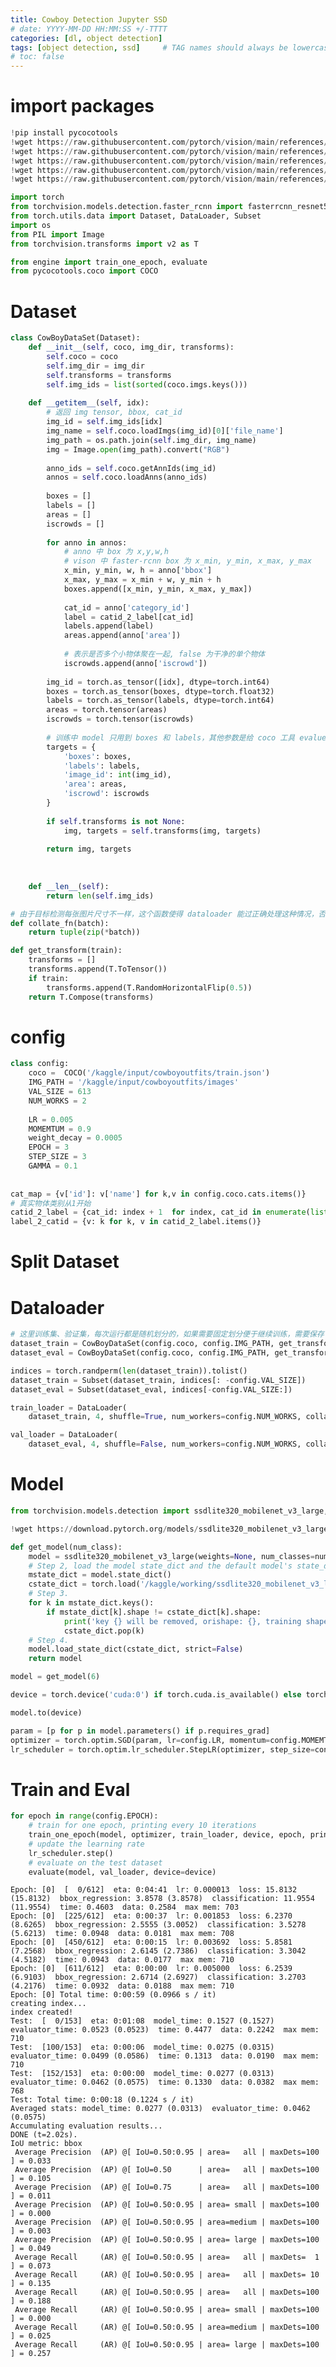 ```yaml
---
title: Cowboy Detection Jupyter SSD
# date: YYYY-MM-DD HH:MM:SS +/-TTTT
categories: [dl, object detection]
tags: [object detection, ssd]     # TAG names should always be lowercase
# toc: false
---
```


# import packages


```python
!pip install pycocotools
!wget https://raw.githubusercontent.com/pytorch/vision/main/references/detection/engine.py
!wget https://raw.githubusercontent.com/pytorch/vision/main/references/detection/utils.py
!wget https://raw.githubusercontent.com/pytorch/vision/main/references/detection/coco_utils.py
!wget https://raw.githubusercontent.com/pytorch/vision/main/references/detection/coco_eval.py
!wget https://raw.githubusercontent.com/pytorch/vision/main/references/detection/transforms.py
```


```python
import torch
from torchvision.models.detection.faster_rcnn import fasterrcnn_resnet50_fpn, FasterRCNN, FastRCNNPredictor
from torch.utils.data import Dataset, DataLoader, Subset
import os
from PIL import Image
from torchvision.transforms import v2 as T
```


```python
from engine import train_one_epoch, evaluate
from pycocotools.coco import COCO
```

# Dataset


```python
class CowBoyDataSet(Dataset):
    def __init__(self, coco, img_dir, transforms):
        self.coco = coco
        self.img_dir = img_dir
        self.transforms = transforms
        self.img_ids = list(sorted(coco.imgs.keys()))
        
    def __getitem__(self, idx):
        # 返回 img tensor, bbox, cat_id
        img_id = self.img_ids[idx]
        img_name = self.coco.loadImgs(img_id)[0]['file_name']
        img_path = os.path.join(self.img_dir, img_name)
        img = Image.open(img_path).convert("RGB")
        
        anno_ids = self.coco.getAnnIds(img_id)
        annos = self.coco.loadAnns(anno_ids)
        
        boxes = []
        labels = []
        areas = []
        iscrowds = []
        
        for anno in annos:
            # anno 中 box 为 x,y,w,h
            # vison 中 faster-rcnn box 为 x_min, y_min, x_max, y_max
            x_min, y_min, w, h = anno['bbox']
            x_max, y_max = x_min + w, y_min + h
            boxes.append([x_min, y_min, x_max, y_max])
            
            cat_id = anno['category_id']
            label = catid_2_label[cat_id]
            labels.append(label)
            areas.append(anno['area'])
            
            # 表示是否多个小物体聚在一起, false 为干净的单个物体
            iscrowds.append(anno['iscrowd'])
            
        img_id = torch.as_tensor([idx], dtype=torch.int64)
        boxes = torch.as_tensor(boxes, dtype=torch.float32)
        labels = torch.as_tensor(labels, dtype=torch.int64)
        areas = torch.tensor(areas)
        iscrowds = torch.tensor(iscrowds)
            
        # 训练中 model 只用到 boxes 和 labels，其他参数是给 coco 工具 evalueate 时用的
        targets = {
            'boxes': boxes,
            'labels': labels,
            'image_id': int(img_id),
            'area': areas,
            'iscrowd': iscrowds
        }
            
        if self.transforms is not None:
            img, targets = self.transforms(img, targets)
            
        return img, targets
            
        
        
    def __len__(self):
        return len(self.img_ids)

# 由于目标检测每张图片尺寸不一样，这个函数使得 dataloader 能过正确处理这种情况，否则会报错
def collate_fn(batch):
    return tuple(zip(*batch))

def get_transform(train):
    transforms = []
    transforms.append(T.ToTensor())
    if train:
        transforms.append(T.RandomHorizontalFlip(0.5))
    return T.Compose(transforms)
```

# config


```python
class config:
    coco =  COCO('/kaggle/input/cowboyoutfits/train.json')
    IMG_PATH = '/kaggle/input/cowboyoutfits/images'
    VAL_SIZE = 613
    NUM_WORKS = 2
    
    LR = 0.005
    MOMEMTUM = 0.9
    weight_decay = 0.0005
    EPOCH = 3
    STEP_SIZE = 3
    GAMMA = 0.1
    
    
cat_map = {v['id']: v['name'] for k,v in config.coco.cats.items()}
# 真实物体类别从1开始
catid_2_label = {cat_id: index + 1  for index, cat_id in enumerate(list(sorted(cat_map.keys())))}
label_2_catid = {v: k for k, v in catid_2_label.items()}
```

    

# Split Dataset
# Dataloader


```python
# 这里训练集、验证集，每次运行都是随机划分的，如果需要固定划分便于继续训练，需要保存 indices
dataset_train = CowBoyDataSet(config.coco, config.IMG_PATH, get_transform(train=True))
dataset_eval = CowBoyDataSet(config.coco, config.IMG_PATH, get_transform(train=False))

indices = torch.randperm(len(dataset_train)).tolist()
dataset_train = Subset(dataset_train, indices[: -config.VAL_SIZE])
dataset_eval = Subset(dataset_eval, indices[-config.VAL_SIZE:])
```

    


```python
train_loader = DataLoader(
    dataset_train, 4, shuffle=True, num_workers=config.NUM_WORKS, collate_fn=collate_fn, drop_last=True)

val_loader = DataLoader(
    dataset_eval, 4, shuffle=False, num_workers=config.NUM_WORKS, collate_fn=collate_fn, drop_last=True)
```

    

# Model


```python
from torchvision.models.detection import ssdlite320_mobilenet_v3_large, ssd300_vgg16
```


```python
!wget https://download.pytorch.org/models/ssdlite320_mobilenet_v3_large_coco-a79551df.pth
```



```python
def get_model(num_class):
    model = ssdlite320_mobilenet_v3_large(weights=None, num_classes=num_class)
    # Step 2, load the model state_dict and the default model's state_dict
    mstate_dict = model.state_dict()
    cstate_dict = torch.load('/kaggle/working/ssdlite320_mobilenet_v3_large_coco-a79551df.pth', map_location='cpu')
    # Step 3.
    for k in mstate_dict.keys():
        if mstate_dict[k].shape != cstate_dict[k].shape:
            print('key {} will be removed, orishape: {}, training shape: {}'.format(k, cstate_dict[k].shape, mstate_dict[k].shape))
            cstate_dict.pop(k)
    # Step 4.
    model.load_state_dict(cstate_dict, strict=False)
    return model
```


```python
model = get_model(6)
```


```python
device = torch.device('cuda:0') if torch.cuda.is_available() else torch.device('cpu')
```


```python
model.to(device)
```



```python
param = [p for p in model.parameters() if p.requires_grad]
optimizer = torch.optim.SGD(param, lr=config.LR, momentum=config.MOMEMTUM, weight_decay=config.weight_decay)
lr_scheduler = torch.optim.lr_scheduler.StepLR(optimizer, step_size=config.STEP_SIZE, gamma=config.GAMMA)
```

# Train and Eval


```python
for epoch in range(config.EPOCH):
    # train for one epoch, printing every 10 iterations
    train_one_epoch(model, optimizer, train_loader, device, epoch, print_freq=225)
    # update the learning rate
    lr_scheduler.step()
    # evaluate on the test dataset
    evaluate(model, val_loader, device=device)
```

    Epoch: [0]  [  0/612]  eta: 0:04:41  lr: 0.000013  loss: 15.8132 (15.8132)  bbox_regression: 3.8578 (3.8578)  classification: 11.9554 (11.9554)  time: 0.4603  data: 0.2584  max mem: 703
    Epoch: [0]  [225/612]  eta: 0:00:37  lr: 0.001853  loss: 6.2370 (8.6265)  bbox_regression: 2.5555 (3.0052)  classification: 3.5278 (5.6213)  time: 0.0948  data: 0.0181  max mem: 708
    Epoch: [0]  [450/612]  eta: 0:00:15  lr: 0.003692  loss: 5.8581 (7.2568)  bbox_regression: 2.6145 (2.7386)  classification: 3.3042 (4.5182)  time: 0.0943  data: 0.0177  max mem: 710
    Epoch: [0]  [611/612]  eta: 0:00:00  lr: 0.005000  loss: 6.2539 (6.9103)  bbox_regression: 2.6714 (2.6927)  classification: 3.2703 (4.2176)  time: 0.0932  data: 0.0188  max mem: 710
    Epoch: [0] Total time: 0:00:59 (0.0966 s / it)
    creating index...
    index created!
    Test:  [  0/153]  eta: 0:01:08  model_time: 0.1527 (0.1527)  evaluator_time: 0.0523 (0.0523)  time: 0.4477  data: 0.2242  max mem: 710
    Test:  [100/153]  eta: 0:00:06  model_time: 0.0275 (0.0315)  evaluator_time: 0.0499 (0.0586)  time: 0.1313  data: 0.0190  max mem: 710
    Test:  [152/153]  eta: 0:00:00  model_time: 0.0277 (0.0313)  evaluator_time: 0.0462 (0.0575)  time: 0.1330  data: 0.0382  max mem: 768
    Test: Total time: 0:00:18 (0.1224 s / it)
    Averaged stats: model_time: 0.0277 (0.0313)  evaluator_time: 0.0462 (0.0575)
    Accumulating evaluation results...
    DONE (t=2.02s).
    IoU metric: bbox
     Average Precision  (AP) @[ IoU=0.50:0.95 | area=   all | maxDets=100 ] = 0.033
     Average Precision  (AP) @[ IoU=0.50      | area=   all | maxDets=100 ] = 0.105
     Average Precision  (AP) @[ IoU=0.75      | area=   all | maxDets=100 ] = 0.011
     Average Precision  (AP) @[ IoU=0.50:0.95 | area= small | maxDets=100 ] = 0.000
     Average Precision  (AP) @[ IoU=0.50:0.95 | area=medium | maxDets=100 ] = 0.003
     Average Precision  (AP) @[ IoU=0.50:0.95 | area= large | maxDets=100 ] = 0.049
     Average Recall     (AR) @[ IoU=0.50:0.95 | area=   all | maxDets=  1 ] = 0.073
     Average Recall     (AR) @[ IoU=0.50:0.95 | area=   all | maxDets= 10 ] = 0.135
     Average Recall     (AR) @[ IoU=0.50:0.95 | area=   all | maxDets=100 ] = 0.188
     Average Recall     (AR) @[ IoU=0.50:0.95 | area= small | maxDets=100 ] = 0.000
     Average Recall     (AR) @[ IoU=0.50:0.95 | area=medium | maxDets=100 ] = 0.025
     Average Recall     (AR) @[ IoU=0.50:0.95 | area= large | maxDets=100 ] = 0.257
